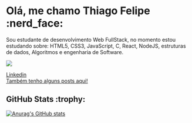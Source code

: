 
<h1>Olá, me chamo Thiago Felipe :nerd_face:</h1>

<p>Sou estudante de desenvolvimento Web FullStack, no momento estou estudando sobre: HTML5, CSS3, JavaScript, C, React, NodeJS, estruturas de dados, Algoritmos e engenharia de Software.</p>

<img src="https://media.giphy.com/media/AOSwwqVjNZlDO/giphy.gif"/>

<a href="https://www.linkedin.com/in/tfeliperibeiro/">Linkedin</a><br/>
<a href="https://dev.to/tfeliperibeiro">Também tenho alguns posts aqui!</a>


  <!--Status GitHub-->
<h2>GitHub Stats :trophy:</h2>

[![Anurag's GitHub stats](https://github-readme-stats.vercel.app/api?username=tfeliperibeiro&theme=midnight-purple)](https://github.com/tfeliperibeiro/github-readme-stats)
